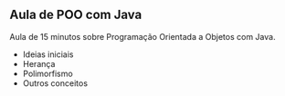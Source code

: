 ﻿## Aula de POO com Java

 Aula de 15 minutos sobre Programação Orientada a Objetos com Java.

* Ideias iniciais
* Herança
* Polimorfismo
* Outros conceitos
